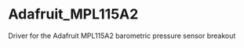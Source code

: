 Adafruit_MPL115A2
=================

Driver for the Adafruit MPL115A2 barometric pressure sensor breakout